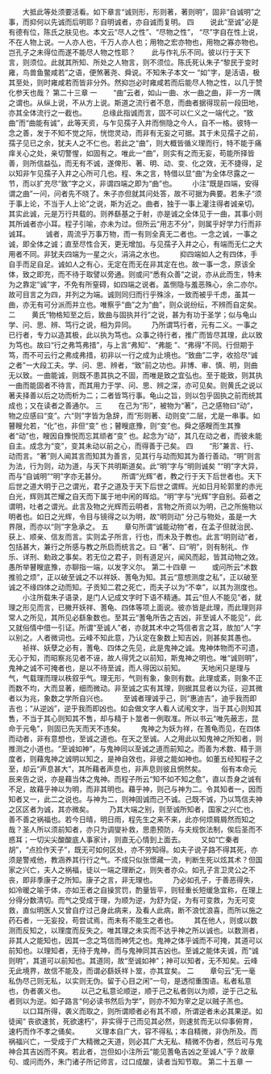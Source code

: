 <!-- { "loadSidebar": true } -->
　　大抵此等处须要活看。如下章言“诚则形，形则著，著则明”，固非“自诚明”之事，而抑何以先诚而后明耶？自明诚者，亦自诚而复明。 
四
　　说此“至诚”必是有德有位，陈氏之肤见也。本文云“尽人之性”、“尽物之性”， “尽”字自在性上说，不在人物上说。一人亦人也，千万人亦人也；用物之宏亦物也，用物之寡亦物也。岂孔子之未得位而遂不能尽人物之性耶？ 
　　此与作礼乐不同。彼以行于天下言，则须位。此就其所知、所处之人物言，则不须位。陈氏死认朱子“黎民于变时雍，鸟兽鱼鳖咸若”之语，便煞著尧、舜说。不知朱子本文一 “如”字，是活语，极其至处，则时雍咸若而皆非分外。然抑岂必时雍咸若而后能尽人物之性，以几于赞化参天也哉？ 
第二十三章
一
　　“曲”云者，如山一曲、水一曲之曲，非一方一隅之谓也。从纵上说，不从方上说。斯道之流行者不息，而曲者据得现前一段田地，亦其全体流行之一截也。 
　　总缘此指诚而言，固不可以仁义之一端代之。“致曲”而“曲能有诚”，此等天资，与乍见孺子入井而恻隐之今人，自不一格。彼特一念之善，发于不知不觉之际，恍惚灵动，而非有无妄之可据。其于未见孺子之前，孺子见已之余，犹夫人之不仁也。若此之“曲”，则大概皆循义理而行，特不能于痛痒关心之处，亲切警惺，如固有之。唯此一“曲”，则实有之而无妄，苟能所择皆善，则所信益弘，而无有不诚，遂俾形、著、明、动、变、化之效，无不捷得，足以知非乍见孺子入井之心所可几也。程、朱之言，特借以显“曲”为全体尽露之一节，而以扩充尽“致”字之义，非谓四端之即为“曲”也。 
　　小注“既是四端，安得谓之曲”一问，问者先不晓了。朱子亦但就其问处答，故不可据为典要。若朱子“须于事上论，不当于人上论”之说，斯为近之。曲者，独于一事上灌注得者诚亲切。其实此诚，元是万行共载的。则养繇基之于射，亦是诚之全体见于一曲，其事小则其所诚者亦小耳。程子引喻，亦未为过。但所云“用志不分”，则属乎好学力行而非诚耳。 
　　诚者，周流乎万事万物，而一有则全真无二者也。一念之诚，一事之诚，即全体之诚；直至尽性合天，更无增加。与见孺子入井之心，有端而无仁之大用者不同。非犹夫四端为一星之火，涓涓之水也。 
　　抑四端如人之有四体，手自手而足自足。诚如人之有心，无定在而无在非其定在也。故一事一念，原该全体，致之即充，而不待于取譬以旁通。则或问“悉有众善”之说，亦从此而生，特未为之靠定“诚”字，不免有所窒碍，如四端之说者。盖恻隐与羞恶殊心，余二亦尔。故可目言之为四，并列之为端。诚则同归而行乎殊涂，一致而被乎千虑，虽其一曲，亦无有可分派而并立也。唯察乎“曲”之为“曲”，则众说纷纭，不辨而自定矣。 
二
　　黄氏“物格知至之后，致曲与固执并行”之说，甚为有功于圣学；似与龟山学、问、思、辨、笃行之说，相为异同。 
　　乃所谓笃行者，元有二义。一事之已行者，专力以造其极，此以执为笃也。众事之待行者，推广而皆尽其理，此以致为笃也。故曰“行之弗笃弗措”，与上言“弗知”、“弗能 ”、“弗得”不同。行但期于笃，而不可云行之弗成弗措，初非以一行之成为止境也。“致曲”二字，收拾尽“诚之者”一大段工夫。学、问、思、辨者，“致”前之功也。非博、审、慎、明，则曲无以致。一曲能诚，则既不患其执之不固，而唯是致之宜弘也。至于能致，则其执一曲而能固者不待言，而其用力于学、问、思、辨之深，亦可见矣。则黄氏之说以著夫择善以后之功而析为二；二者皆笃行事。龟山之旨，则以包乎固执之前而统其成也；又在读者之善通尔。 
三 
　　在己为“形”，被物为“著”，己之感物曰“动”，物之应感曰“变”。六“则”字皆为急辞，而“形则著、动则变”二层，尤是一串事。如瞽瞍允若，“化”也，非但“变” 也；瞽瞍底豫，则“变”也。舜之感瞍而生其豫者“动”也，瞍因自豫悦而忘其顽者“变” 也。起念为“动”，其几在动之者，而彼未能自主。成念为“变”，变其未动以前之心，而得善于己矣。 
四
　　“形”兼言、行、动而言。“著”则人闻其言而知其为善言，见其行与动而知其为善行善动。“明”则言为法，行为则，动为道，与天下共明斯道矣。此“明”字与“明则诚矣 ”“明”字大异，而与“自诚明”“明”字亦无甚分。 
　　所谓“光辉”者，教之行于天下后世者也。天下后世之道大明于己之谓光，君子之道及于天下后世之谓辉。光如日月轮郭里的赤光白光，辉则其芒耀之自天而下属于地中闲的晖焰。“明”字与“光辉”字自别。茹者之谓明，吐者之谓光。此言及物之光辉而云明者，言物之所资以为明，己之所施物以明者也。如日之光辉，令目与镜得之以为明，故“明则动” 分己与物处，虽是一大界限，而亦以“则”字急承之。 
五
　　章句所谓“诚能动物”者，在孟子但就治民、获上、顺亲、信友而言。实则孟子所言，行也，而未及于教也。此言“明则动”者，包括甚大，兼行之所感与教之所启而统言之。曰 “著”、曰“明”，则有制礼、作乐、详刑、勅政之事矣。若无位之君子，则有道足兴，闻风而起，皆其动物之效。愚所举瞽瞍底豫，亦聊指一端，以发字义尔。 
第二十四章
一
　　或问所云“术数推验之烦”，正以破至诚之不以祥妖、蓍龟为知。其云“意想测度之私”，正以破至诚之不缘四体之动而知。子贡知二君之死亡，而夫子以为“不幸”，以其为测度也。 
　　小注所载朱子语录，是门人记成文字时下语不精通。其云“但人不能见”者，就理之形见而言，已撇开妖祥、蓍龟、四体等项上面说。彼亦皆是此理，而此理则非常人之所见，其所见必繇象数也。至其云“蓍龟所告之吉凶，非至诚人不能见”，此又就俗情中借一引证。所谓“至诚人”者，亦就其术中之笃信者言之耳，故加“人”字以别之。人者微词也。云峰不知此意，乃认定在象数上知吉凶，则甚矣其愚也。 
　　祯祥、妖孽之必有，蓍龟、四体之先见，此是鬼神之诚。鬼神体物而不可遗，无心于知，而昭察兆见者不诬，故人得凭之以前知，斯鬼神之明也。唯“诚则明”，鬼神之诚不可掩者也，是以不待至诚，而人得因以前知。 
　　天地闲只是理与气，气载理而理以秩叙乎气。理无形，气则有象，象则有数。此理或紊，则象不正而数不均，大而显著，细而微动。非至诚之实有其理，则据其显者以为征，迎其微者以为兆，象数之学所自兴也。 
　　至诚者理诚乎己，则“惠迪吉”，迪乎我而即吉也；“从逆凶”，逆乎我而即凶也。如会做文字人看人试闱文字，当于其心则知其售，不当于其心则知其不售，却与精于卜筮者一例取准。所以书云“唯先蔽志，昆命于元龟”，则固已先天而天不违矣。 
　　鬼神之为妖为祥，在蓍龟而见，在四体而动者，非有意想也，至诚之道也。在天之至诚。人之用此以知鬼神之所知者，则推测之小道也。“至诚如神”，与鬼神同以至诚之道而前知之。而善为术数、精于测度者，则藉鬼神之诚明以知之，是神自效也，非彼之能如神也。如董五经知程子之至，却云“声息甚大”，其所藉者声息也，非声息则彼且惘然矣。 
　　俗有本命元辰来告之说，亦是藉当体之鬼神。而程子所云“知不如不知之愈”，直以吾身之诚有不足，故藉乎神以为明，而非其明也。藉乎神，则己与神为二。令其知者一，因而知者又一，此二之说也。与神为二，则神固诚而己不诚。己既不诚，乃以笃信夫神之区区者为诚，其亦微矣。 
　　乃其大端之别，则至诚所知者，国家之兴亡也，善不善之祸福也。若今日晴，明日雨，程先生之来不来，此亦何烦屑屑然而知之哉？圣人所以须前知者，亦只为调燮补救，思患预防，与夫规恢法制，俟后圣而不惑耳；一切尖尖酸酸底人事家计，则直无心情到上面去。 
　　又如“亡秦者胡”，“点捡作天子”，既无可如何区处，亦不劳知得。如夫子说子路不得其死，亦须是警戒他，教涵养其行行之气。不成只似张憬藏一流，判断生死以炫其术？但国家之兴亡，夫人之祸福，徒以一端之理断之，则失者亦众。如孔子言卫灵公之不丧，即非季康子之所知。康子之言，非无理也。 
　　乃必如孔子，于善恶得失，如冷暖之喻于体，亦如王者之自操赏罚，酌量皆平，则轻重长短缓急宜称，在理上分得分数清切。而气之受成于理，为顺为逆，为舒为促，为有可变救，为无可变救，直似明医人又曾自疗过己身此病来，及看人此病，断不浪忧浪喜，而所以施之药石者，一无妄投，苟尝试焉，而未有不能生之者也。 
　　其在他人，则或以数测而反知之，以理度而反失之。唯其理之未实而不达乎神之所以诚也。以数测者，非其人之能知也，因其一念之笃信而神凭之也。鬼神之体乎诚而不可掩，其道可以前知也。以理知者，无待于鬼神，而与鬼神同其吉凶也。至诚之能体夫诚，而“诚则明”，其道可以前知也。其道同，故“至诚如神”；神可以知者，无不知矣。云峰无此境界，故信不能及，而谓必繇妖祥卜筮，亦其宜矣。 
二
　　章句云“无一毫私伪尽己则无私，以实则无伪。留于心目之闲”一句，是透彻重围语。私者私意也，伪者袭义也。 
　　以己之私意论顺逆，顺于己之私者则以为顺，逆于己之私者则以为逆。如子路言“何必读书然后为学”，则亦不知为宰之足以贼子羔也。 
　　以口耳所得，袭义而取之，则所谓顺者必有其不顺，所谓逆者未必其果逆。如徒闻“ 丧欲速贫，死欲速朽”，非实得于己而见其必然，则速贫而无以仰事俯育，速朽而作不孝之俑矣。 
　　义理本自广大，容不得私；本自精微，非伪所及。而祸福兴亡，一受成于广大精微之天道，则必其广大无私、精微不伪者，然后可与鬼神合其吉凶而不爽。若此者，岂但如小注所云“能见蓍龟吉凶之至诚人”乎？故章句、或问而外，朱门诸子所记师言，过口成酸，读者当知节取。 
第二十五章
一
